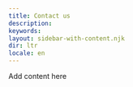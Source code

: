 ```yaml
---
title: Contact us
description:
keywords:
layout: sidebar-with-content.njk
dir: ltr
locale: en
---
```

Add content here